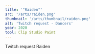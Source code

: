 ```yaml
---
title: '"Raiden"'
src: '/arts/raiden.png'
thumbnail: '/arts/thumbnail/raiden.png'
alt: 'Twitch request - Dancers'
year: 2020
tool: Clip Studio Paint
---
```


Twitch request Raiden
